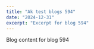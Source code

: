 ```yaml
---
title: "Ak test blogs 594"
date: "2024-12-31"
excerpt: "Excerpt for blog 594"
---
```


Blog content for blog 594